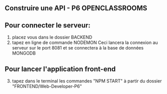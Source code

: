 ## Construire une API - P6 OPENCLASSROOMS

## Pour connecter le serveur:
1. placez vous dans le dossier BACKEND
2. tapez en ligne de commande NODEMON
Ceci lancera la connexion au serveur sur le port 8081 et se connectera à la base de données MONGODB

## Pour lancer l'application front-end
3. tapez dans le terminal les commandes "NPM START" à partir du dossier "FRONTEND/Web-Developer-P6"



